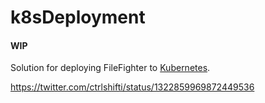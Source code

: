 # k8sDeployment

#### WIP
Solution for deploying FileFighter to [Kubernetes](https://kubernetes.io/).




https://twitter.com/ctrlshifti/status/1322859969872449536
